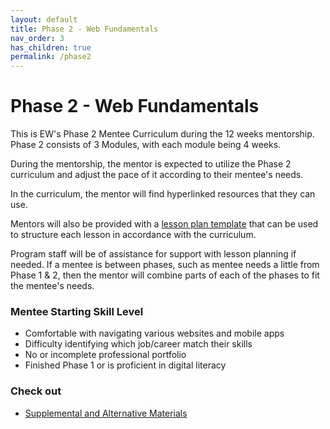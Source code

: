 ```yaml
---
layout: default
title: Phase 2 - Web Fundamentals
nav_order: 3
has_children: true
permalink: /phase2
---
```


# Phase 2 - Web Fundamentals

This is EW's Phase 2 Mentee Curriculum during the 12 weeks mentorship.
Phase 2 consists of 3 Modules, with each module being 4 weeks.

During the mentorship, the mentor is expected to utilize the Phase 2 curriculum and
adjust the pace of it according to their mentee's needs.

In the curriculum, the mentor will find hyperlinked resources that they can use.

Mentors will also be provided with a <a href="https://docs.google.com/document/d/1zxx33pMIud3dbVyI-OS6yUb64AkhTxDSpJbNCj7lftE/edit" target="_blank">lesson plan template</a> that can be used to structure each lesson in accordance with the curriculum.

Program staff will be of assistance for support with lesson planning if needed.
If a mentee is between phases, such as mentee needs a little from Phase 1 & 2, then the mentor will combine parts of each of the phases to fit the mentee's needs.

### Mentee Starting Skill Level

- Comfortable with navigating various websites and mobile apps
- Difficulty identifying which job/career match their skills
- No or incomplete professional portfolio
- Finished Phase 1 or is proficient in digital literacy

### Check out

- [Supplemental and Alternative Materials](/Curriculum/supplemental)
